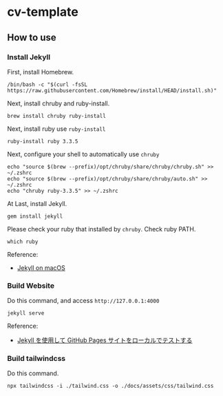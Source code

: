 # cv-template

## How to use
### Install Jekyll

First, install Homebrew.
```
/bin/bash -c "$(curl -fsSL https://raw.githubusercontent.com/Homebrew/install/HEAD/install.sh)"
```

Next, install chruby and ruby-install.
```
brew install chruby ruby-install
```

Next, install ruby use `ruby-install`
```
ruby-install ruby 3.3.5
```

Next, configure your shell to automatically use `chruby`
```
echo "source $(brew --prefix)/opt/chruby/share/chruby/chruby.sh" >> ~/.zshrc
echo "source $(brew --prefix)/opt/chruby/share/chruby/auto.sh" >> ~/.zshrc
echo "chruby ruby-3.3.5" >> ~/.zshrc
```

At Last, install Jekyll.
```
gem install jekyll
```

Please check your ruby that installed by `chruby`.
Check ruby PATH.
```
which ruby
```

Reference:
-  [Jekyll on macOS](https://jekyllrb.com/docs/installation/macos/)

### Build Website 

Do this command, and access `http://127.0.0.1:4000`
```
jekyll serve
```

Reference:
- [Jekyll を使用して GitHub Pages サイトをローカルでテストする](https://docs.github.com/ja/pages/setting-up-a-github-pages-site-with-jekyll/testing-your-github-pages-site-locally-with-jekyll)

### Build tailwindcss

Do this command.
```
npx tailwindcss -i ./tailwind.css -o ./docs/assets/css/tailwind.css
```

